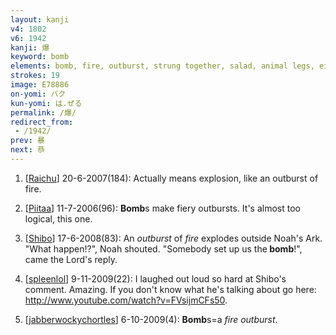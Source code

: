 ```yaml
---
layout: kanji
v4: 1802
v6: 1942
kanji: 爆
keyword: bomb
elements: bomb, fire, outburst, strung together, salad, animal legs, eight, grains of rice
strokes: 19
image: E78886
on-yomi: バク
kun-yomi: は.ぜる
permalink: /爆/
redirect_from:
 - /1942/
prev: 暴
next: 恭
---
```


1) [<a href="http://kanji.koohii.com/profile/Raichu">Raichu</a>] 20-6-2007(184): Actually means explosion, like an outburst of fire.

2) [<a href="http://kanji.koohii.com/profile/Piitaa">Piitaa</a>] 11-7-2006(96): <strong>Bomb</strong>s make fiery outbursts. It&#039;s almost too logical, this one.

3) [<a href="http://kanji.koohii.com/profile/Shibo">Shibo</a>] 17-6-2008(83): An <em>outburst</em> of <em>fire</em> explodes outside Noah&#039;s Ark. &quot;What happen!?&quot;, Noah shouted. &quot;Somebody set up us the<strong> bomb</strong>!&quot;, came the Lord&#039;s reply.

4) [<a href="http://kanji.koohii.com/profile/spleenlol">spleenlol</a>] 9-11-2009(22): I laughed out loud so hard at Shibo&#039;s comment. Amazing. If you don&#039;t know what he&#039;s talking about go here: <a href="http://www.youtube.com/watch?v=FVsijmCFs50">http://www.youtube.com/watch?v=FVsijmCFs50</a>.

5) [<a href="http://kanji.koohii.com/profile/jabberwockychortles">jabberwockychortles</a>] 6-10-2009(4): <strong>Bomb</strong>s=a <em>fire</em> <em>outburst</em>.

